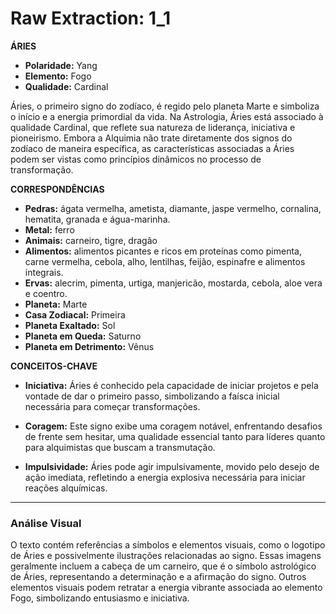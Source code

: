 # Raw Extraction: 1_1

**ÁRIES**

- **Polaridade:** Yang
- **Elemento:** Fogo
- **Qualidade:** Cardinal

Áries, o primeiro signo do zodíaco, é regido pelo planeta Marte e simboliza o início e a energia primordial da vida. Na Astrologia, Áries está associado à qualidade Cardinal, que reflete sua natureza de liderança, iniciativa e pioneirismo. Embora a Alquimia não trate diretamente dos signos do zodíaco de maneira específica, as características associadas a Áries podem ser vistas como princípios dinâmicos no processo de transformação.

**CORRESPONDÊNCIAS**

- **Pedras:** ágata vermelha, ametista, diamante, jaspe vermelho, cornalina, hematita, granada e água-marinha.
- **Metal:** ferro
- **Animais:** carneiro, tigre, dragão
- **Alimentos:** alimentos picantes e ricos em proteínas como pimenta, carne vermelha, cebola, alho, lentilhas, feijão, espinafre e alimentos integrais.
- **Ervas:** alecrim, pimenta, urtiga, manjericão, mostarda, cebola, aloe vera e coentro.
- **Planeta:** Marte
- **Casa Zodiacal:** Primeira
- **Planeta Exaltado:** Sol
- **Planeta em Queda:** Saturno
- **Planeta em Detrimento:** Vênus

**CONCEITOS-CHAVE**

- **Iniciativa:** Áries é conhecido pela capacidade de iniciar projetos e pela vontade de dar o primeiro passo, simbolizando a faísca inicial necessária para começar transformações.
  
- **Coragem:** Este signo exibe uma coragem notável, enfrentando desafios de frente sem hesitar, uma qualidade essencial tanto para líderes quanto para alquimistas que buscam a transmutação.
  
- **Impulsividade:** Áries pode agir impulsivamente, movido pelo desejo de ação imediata, refletindo a energia explosiva necessária para iniciar reações alquímicas.

---

### Análise Visual

O texto contém referências a símbolos e elementos visuais, como o logotipo de Áries e possivelmente ilustrações relacionadas ao signo. Essas imagens geralmente incluem a cabeça de um carneiro, que é o símbolo astrológico de Áries, representando a determinação e a afirmação do signo. Outros elementos visuais podem retratar a energia vibrante associada ao elemento Fogo, simbolizando entusiasmo e iniciativa.
